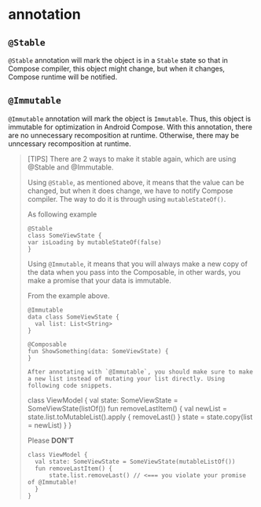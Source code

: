 # annotation
## `@Stable`
`@Stable` annotation will mark the object is in a `Stable` state so that in Compose compiler, this object might change, but when it changes, Compose runtime will be notified.

## `@Immutable`
`@Immutable` annotation will mark the object is `Immutable`. Thus, this object is immutable for optimization in Android Compose. With this annotation, there are no unnecessary recomposition at runtime. Otherwise, there may be unncessary recomposition at runtime.

> [TIPS]
> There are 2 ways to make it stable again, which are using @Stable and @Immutable.
>
> Using `@Stable`, as mentioned above, it means that the value can be changed, but when it does change, we have to notify Compose compiler. The way to do it is through using `mutableStateOf()`.
>
> As following example
>
> ```
> @Stable
> class SomeViewState {
> var isLoading by mutableStateOf(false)
> }
> ```
>
> Using `@Immutable`, it means that you will always make a new copy of the data when you pass into the Composable, in other wards, you make a promise that your data is immutable.
>
> From the example above.
>
> ```
> @Immutable
> data class SomeViewState {
>   val list: List<String>
> }
>
> @Composable
> fun ShowSomething(data: SomeViewState) {
> }
>
> After annotating with `@Immutable`, you should make sure to make a new list instead of mutating your list directly. Using following code snippets.
>
> ```
> class ViewModel {
>   val state: SomeViewState = SomeViewState(listOf())
>   fun removeLastItem() {
>       val newList = state.list.toMutableList().apply {
>               removeLast()
>           }
>       state = state.copy(list = newList)
>   }
> }
>
> Please **DON'T**
>
> ```
> class ViewModel {
>   val state: SomeViewState = SomeViewState(mutableListOf())
>   fun removeLastItem() {
>       state.list.removeLast() // <=== you violate your promise of @Immutable!
>   }
> }
> ```
